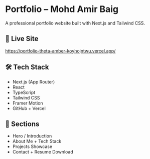 # Portfolio – Mohd Amir Baig

A professional portfolio website built with Next.js and Tailwind CSS.

## 🔗 Live Site
https://portfolio-theta-amber-koyhojntwu.vercel.app/

## 🛠 Tech Stack
- Next.js (App Router)
- React
- TypeScript
- Tailwind CSS
- Framer Motion
- GitHub + Vercel

## 📁 Sections
- Hero / Introduction
- About Me + Tech Stack
- Projects Showcase
- Contact + Resume Download

